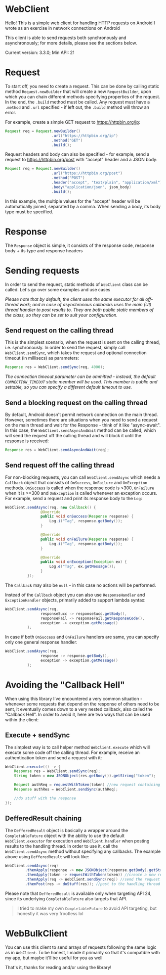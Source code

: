 # WebClient
Hello! This is a simple web client for handling HTTP requests on Android I wrote as an exercise in network connections on Android

This client is able to send requests both synchronously and asynchronously; for more details, please see the sections below.

Current version: 3.3.0; Min API: 21

# Request
To start off, you need to create a request. This can be done by calling static method `Request.newBuilder` that will create a new `RequestBuilder`,
upon which you can chain different methods specifying properties of the request. In the end, the `.build` method must be called.
Any request must have a `.method` and `.url` specified - if left out,
the `.build` method will throw an error.

For example, create a simple GET request to https://httpbin.org/ip:
```java
Request req = Request.newBuilder()
                     .url("https://httpbin.org/ip")
                     .method("GET")
                     .build();
```

Request headers and body can also be specified - for example, send a request to https://httpbin.org/post with "accept" header and a JSON body:
```java
Request req = Request.newBuilder()
                     .url("https://httpbin.org/post")
                     .method("POST")
                     .header("accept", "text/plain", "application/xml")
                     .body("application/json", json_body)
                     .build();
```
In this example, the multiple values for the "accept" header will be automatically joined, separated by a comma. When sending a body, its body type
must be specified.

# Response
The `Response` object is simple, it consists of the response code, response body + its type and response headers

# Sending requests
In order to send the request, static methods of `WebClient` class can be called. Let's go over some examples and use cases

_Please note that by default, the client uses the same executor for all off-thread work; and in case of asynchronous callbacks uses
the main (UI) thread handler to post results to. They are both public static members of the class, so they can be set to suit your configuration._

## Send request on the calling thread
This is the simplest scenario, when the request is sent on the calling thread, i.e. synchronously. In order to send the request, simply call
`WebClient.sendSync`, which takes the request and optional connection timeout (in millisecs) as parameters:

```java
Response res = WebClient.sendSync(req, 4000);
```

_The connection timeout parameter can be ommitted - instead, the default `CONNECTION_TIMEOUT` static member will be used. This member is public
and settable, so you can specify a different default timeout to use._


## Send a blocking request on the calling thread
By default, Android doesn't permit network connection on the main thread. However, sometimes there are situations when you need to send a request
on the main thread and wait for the Response - think of it like "async-await". In this case, the `WebClient.sendAsyncAndWait` method can be called,
which will send the request off the calling thread and will block it until the response is received:
```java
Response res = WebClient.sendAsyncAndWait(req);
```

## Send request off the calling thread
For non-blocking requests, you can call `WebClient.sendAsync` which needs a `Callback` object that consists of `OnSuccess`, `OnFailure` and `OnException` methods. 
`OnSuccess` is called when the response code is <300, `OnFailure` when it is >=300 and `OnException` is called whenever an exception occurs.
For example, send a request and print its response body to the `Log`:
```java
WebClient.sendAsync(req, new Callback() {
                @Override
                public void onSuccess(Response response) {
                    Log.i("Tag", response.getBody());
                }

                @Override
                public void onFailure(Response response) {
                    Log.i("Tag", response.getBody());
                }

                @Override
                public void onException(Exception ex) {
                    Log.e("Tag", ex.getMessage());
                }
          });
```
The `Callback` may also be `null` - in this case no actions will be performed.

Instead of the `Callback` object you can also use `ResponseHandler` and `ExceptionHandler` objects, primarily added to support lambda syntax:
```java
WebClient.sendAsync(req,
                responseSucc -> responseSucc.getBody(),
                responseFail -> responseFail.getResponseCode(),
                exception -> exception.getMessage()
          );
```

In case if both `OnSuccess` and `OnFailure` handlers are same, you can specify only one general response handler:
```java
WebClient.sendAsync(req,
                response -> response.getBody(),
                exception -> exception.getMessage()
          );
```

# Avoiding the "Callback Hell"
When using this library I've encountered a very common situation - whenever some requests that depend on the response of others need to be sent, 
it eventually comes down to a very nested callback, also called the "Callback Hell". In order to avoid it, here are two ways that can be used within
the client:

## Execute + sendSync
The simplest way is to call helper method `WebClient.execute` which will execute some code off the calling thread. For example, receive an
authentication token and send a request with it:
```java
WebClient.execute(() -> {
    Response res = WebClient.sendSync(req);
    String token = new JSONObject(res.getBody()).getString("token");

    Request authReq = requestWithToken(token) //new request containing the token
    Response authRes = WebClient.sendSync(authReq);

    //do stuff with the response
});
```

## DefferedResult chaining
The `DefferedResult` object is basically a wrapper around the `CompletableFuture` object with the ability to use the default `WebClient.executor`
for execution and `WebClient.handler` when posting results to the handling thread. In order to use it, call the `WebClient.sendAsync` method without
specifying any callbacks. The example above using `DefferedResult` will look like:

```java
WebClient.sendAsync(req)
         .thenApply(response -> new JSONObject(response.getBody).getString("token")) //get the token
         .thenApply(token -> requestWithToken(token)) //create a new request
         .thenApply(req -> WebClient.sendSync(req)) //send the request
         .thenPost(res -> doStuff(res)); //post to the handling thread
```

Please note that `DefferedResult` is available only when targeting API 24, since its underlying `CompletableFuture` also targets that API.
> I tried to make my own `CompletableFuture` to avoid API targeting, but honestly it was very frootless lol

# WebBulkClient
You can use this client to send arrays of requests following the same logic as in `WebClient`. To be honest, I made it primarily so that it's compatible with my app, but maybe it'll be useful for you as well

That's it, thanks for reading and/or using the library!
